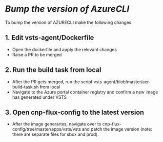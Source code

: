 # ***Bump the version of AzureCLI***

To bump the version of AZURECLI make the following changes:

## 1. Edit vsts-agent/Dockerfile
- Open the dockerfile and apply the relevant changes
- Raise a PR to be merged

## 2. Run the build task from local
- After the PR gets merged, run the script vsts-agent/blob/master/acr-build-task.sh from local
- Navigate to the Azure portal container registry and confirm a new image has generated under VSTS

## 3. Open cnp-flux-config to the latest version
- After the image generartes, navigate over to cnp-flux-config/tree/master/apps/vsts/vsts and patch the image version (note: there are separate files for sbox and prod).
